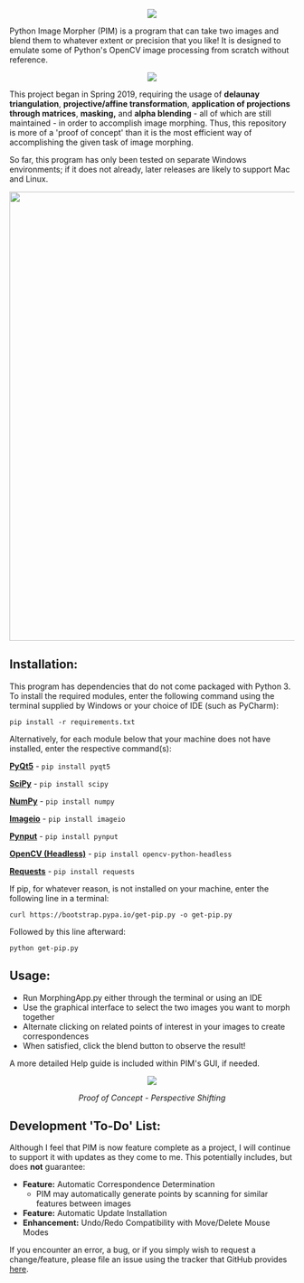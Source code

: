 <p align="center">
  <img src="https://i.imgur.com/SLDEtSR.png"><br>
</p>

Python Image Morpher (PIM) is a program that can take two images and blend them to whatever extent or precision that you like!
It is designed to emulate some of Python's OpenCV image processing from scratch without reference.

<p align="center">
  <img src="https://media3.giphy.com/media/ibAOyLgNhxnWHuKvZn/giphy.gif"><br>
</p>

This project began in Spring 2019,
requiring the usage of <b>delaunay triangulation</b>, <b>projective/affine transformation</b>, <b>application of projections 
through matrices</b>, <b>masking,</b> and <b>alpha blending</b> - all of which are still maintained - in order to accomplish image 
morphing. Thus, this repository is more of a 'proof of concept' than it is the most efficient way of accomplishing the given task of image morphing. 

So far, this program has only been tested on separate Windows environments; 
if it does not already, later releases are likely to support Mac and Linux.

<p align="center">
  <img width="846" height="795" src="https://i.imgur.com/E8heqDa.png"><br>
</p>

## Installation:
This program has dependencies that do not come packaged with Python 3. To install the required modules, enter the following command using the terminal supplied by Windows or your choice of IDE (such as PyCharm):

```pip install -r requirements.txt```

Alternatively, for each module below that your machine does not have installed, enter the respective command(s):

<b>[PyQt5](https://pypi.org/project/PyQt5/)</b> - ```pip install pyqt5```

<b>[SciPy](https://pypi.org/project/scipy/)</b> - ```pip install scipy```

<b>[NumPy](https://pypi.org/project/numpy/)</b> - ```pip install numpy```

<b>[Imageio](https://pypi.org/project/imageio/)</b> - ```pip install imageio```

<b>[Pynput](https://pypi.org/project/pynput/)</b> - ```pip install pynput```

<b>[OpenCV (Headless)](https://pypi.org/project/opencv-python-headless/)</b> - ```pip install opencv-python-headless```

<b>[Requests](https://pypi.org/project/requests/)</b> - ```pip install requests```

If pip, for whatever reason, is not installed on your machine, enter the following line in a terminal:
```
curl https://bootstrap.pypa.io/get-pip.py -o get-pip.py
```
Followed by this line afterward:
```
python get-pip.py
```

## Usage:
- Run MorphingApp.py either through the terminal or using an IDE
- Use the graphical interface to select the two images you want to morph together
- Alternate clicking on related points of interest in your images to create correspondences
- When satisfied, click the blend button to observe the result!

A more detailed Help guide is included within PIM's GUI, if needed.

<p align="center">
  <img src="https://i.imgur.com/ymCNhwS.gif"><br>
</p>
<p align="center"><i>Proof of Concept - Perspective Shifting</i><p align="center">

## Development 'To-Do' List:
Although I feel that PIM is now feature complete as a project, I will continue to support it with updates as they come to me. This potentially includes, but does <b>not</b> guarantee:
- <b>Feature:</b> Automatic Correspondence Determination
    - PIM may automatically generate points by scanning for similar features between images
- <b>Feature:</b> Automatic Update Installation
- <b>Enhancement:</b> Undo/Redo Compatibility with Move/Delete Mouse Modes

If you encounter an error, a bug, or if you simply wish to request a change/feature, please file an issue using the tracker that GitHub provides [here](https://github.com/Raszhagal/Python-Image-Morpher/issues).